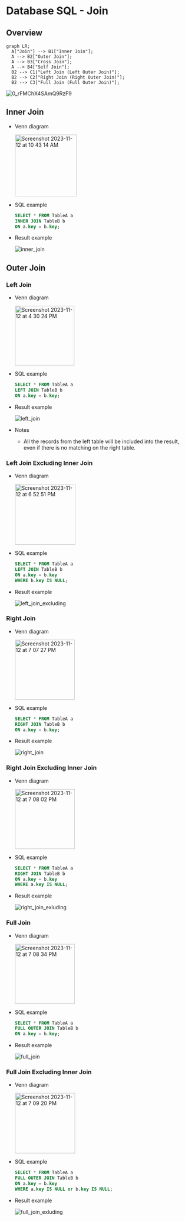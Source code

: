 # Database SQL - Join

## Overview
```mermaid
graph LR;
  A["Join"] --> B1["Inner Join"];
  A --> B2["Outer Join"];
  A --> B3["Cross Join"];
  A --> B4["Self Join"];
  B2 --> C1["Left Join (Left Outer Join)"];
  B2 --> C2["Right Join (Right Outer Join)"];
  B2 --> C3["Full Join (Full Outer Join)"];
```

![0_rFMChX4SAmQ9RzF9](https://github.com/wuyichen24/system-design-knowledge/assets/8989447/60eb4295-671b-497c-b46f-6826e0bbdf8f)

## Inner Join
- Venn diagram

  <img width="167" alt="Screenshot 2023-11-12 at 10 43 14 AM" src="https://github.com/wuyichen24/system-design-knowledge/assets/8989447/db735808-7234-438b-a402-9a2cb5383236">

- SQL example
  ```sql
  SELECT * FROM TableA a
  INNER JOIN TableB b
  ON a.key = b.key;
  ```
- Result example

  ![inner_join](https://github.com/wuyichen24/system-design-knowledge/assets/8989447/3a90e609-7f63-4b9e-bee0-d9c65a1f1f00)

## Outer Join
### Left Join
- Venn diagram

  <img width="161" alt="Screenshot 2023-11-12 at 4 30 24 PM" src="https://github.com/wuyichen24/system-design-knowledge/assets/8989447/69652a5e-baf3-489a-b2b8-4273e75fb7e3">

- SQL example
  ```sql
  SELECT * FROM TableA a
  LEFT JOIN TableB b
  ON a.key = b.key;
  ```
- Result example

  ![left_join](https://github.com/wuyichen24/system-design-knowledge/assets/8989447/d2c05ea8-b5f6-4df5-9d92-520479250f42)

- Notes
   - All the records from the left table will be included into the result, even if there is no matching on the right table.

### Left Join Excluding Inner Join
- Venn diagram

  <img width="164" alt="Screenshot 2023-11-12 at 6 52 51 PM" src="https://github.com/wuyichen24/system-design-knowledge/assets/8989447/d1554344-3420-454e-bfa2-b09a925f6385">
  
- SQL example
  ```sql
  SELECT * FROM TableA a
  LEFT JOIN TableB b
  ON a.key = b.key
  WHERE b.key IS NULL;
  ```
- Result example

  ![left_join_excluding](https://github.com/wuyichen24/system-design-knowledge/assets/8989447/10a8a681-7fb8-4e86-a850-171313a5751a)

### Right Join
- Venn diagram

  <img width="162" alt="Screenshot 2023-11-12 at 7 07 27 PM" src="https://github.com/wuyichen24/system-design-knowledge/assets/8989447/37df0edb-1394-463e-8a9d-7c5f7782ceb5">
  
- SQL example
  ```sql
  SELECT * FROM TableA a
  RIGHT JOIN TableB b
  ON a.key = b.key;
  ```
- Result example

  ![right_join](https://github.com/wuyichen24/system-design-knowledge/assets/8989447/22f48466-6138-4b5d-9820-0ca36c0c781c)

### Right Join Excluding Inner Join
- Venn diagram

  <img width="162" alt="Screenshot 2023-11-12 at 7 08 02 PM" src="https://github.com/wuyichen24/system-design-knowledge/assets/8989447/422debf3-0722-46f6-bc7c-af54b3ee194e">
  
- SQL example
  ```sql
  SELECT * FROM TableA a
  RIGHT JOIN TableB b
  ON a.key = b.key
  WHERE a.key IS NULL;
  ```
- Result example

  ![right_join_exluding](https://github.com/wuyichen24/system-design-knowledge/assets/8989447/26c57270-b4f6-42d9-b3a8-7df2d1ed6ce3)

### Full Join
- Venn diagram

  <img width="162" alt="Screenshot 2023-11-12 at 7 08 34 PM" src="https://github.com/wuyichen24/system-design-knowledge/assets/8989447/08cae06d-6b85-48cf-8721-6d8fa715ed6b">
  
- SQL example
  ```sql
  SELECT * FROM TableA a
  FULL OUTER JOIN TableB b
  ON a.key = b.key;
  ```
- Result example

  ![full_join](https://github.com/wuyichen24/system-design-knowledge/assets/8989447/2027992b-f0a1-4d98-b266-a8b48c14ba8f)

### Full Join Excluding Inner Join
- Venn diagram
  
  <img width="163" alt="Screenshot 2023-11-12 at 7 09 20 PM" src="https://github.com/wuyichen24/system-design-knowledge/assets/8989447/a9c6f49b-7d19-4721-9a4e-d6be982f1584">

- SQL example
  ```sql
  SELECT * FROM TableA a
  FULL OUTER JOIN TableB b
  ON a.key = b.key
  WHERE a.key IS NULL or b.key IS NULL;
  ```
- Result example

  ![full_join_exluding](https://github.com/wuyichen24/system-design-knowledge/assets/8989447/b1b7a82a-636e-4c32-8342-3df55a789b2e)

  
